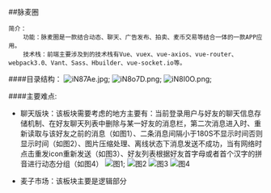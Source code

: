 ##脉麦圈

~~~
简介：
    功能：脉麦圈是一款结合动态、聊天、广告发布、拍卖、麦币交易等结合一体的一款APP应用。
    技术栈：前端主要涉及到的技术栈有Vue、vuex、vue-axios、vue-router、webpack3.0、Vant、Sass、Hbuilder、vue-socket.io等。
~~~

####目录结构：
![iN87Ae.jpg](https://s1.ax1x.com/2018/10/12/iN87Ae.jpg);
![iN8o7D.png](https://s1.ax1x.com/2018/10/12/iN8o7D.png);
![iN8I0O.png](https://s1.ax1x.com/2018/10/12/iN8I0O.png);

####主要难点:
- 聊天版块：该板块需要考虑的地方主要有：当前登录用户与好友的聊天信息存储机制、在好友聊天列表中删除与某一好友的消息栏，第二次消息进入时、重新读取与该好友之前的消息（如图1）、二条消息间隔小于180S不显示时间否则显示时间（如图2）、图片压缩处理、离线状态下消息发送不成功，当有网络时点击重发icon重新发送（如图3）、好友列表根据好友首字母或者首个汉字的拼音进行动态分组（如图4）
![图1](https://s1.ax1x.com/2018/10/12/iNGPhj.jpg);
![图2](https://s1.ax1x.com/2018/10/12/iNG3g1.jpg)
![图3](https://s1.ax1x.com/2018/10/12/iNG13R.jpg)
![图4](https://s1.ax1x.com/2018/10/12/iNGlC9.jpg)

- 麦子市场：该板块主要是逻辑部分
